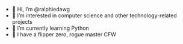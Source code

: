 - 👋 Hi, I’m @ralphiedawg
- 👀 I’m interested in computer science and other technology-related projects
- 🌱 I’m currently learning Python
- 🐬 I have a flipper zero, rogue master CFW
<!---
